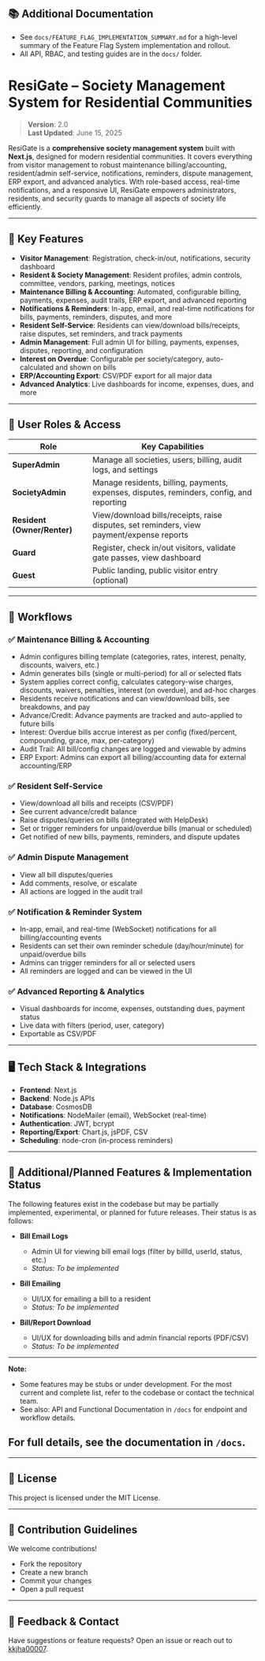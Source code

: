 
## 📚 Additional Documentation

- See `docs/FEATURE_FLAG_IMPLEMENTATION_SUMMARY.md` for a high-level summary of the Feature Flag System implementation and rollout.
- All API, RBAC, and testing guides are in the `docs/` folder.
# ResiGate – Society Management System for Residential Communities

> **Version**: 2.0  
> **Last Updated**: June 15, 2025

ResiGate is a **comprehensive society management system** built with **Next.js**, designed for modern residential communities. It covers everything from visitor management to robust maintenance billing/accounting, resident/admin self-service, notifications, reminders, dispute management, ERP export, and advanced analytics. With role-based access, real-time notifications, and a responsive UI, ResiGate empowers administrators, residents, and security guards to manage all aspects of society life efficiently.

---

## 🚀 Key Features

- **Visitor Management**: Registration, check-in/out, notifications, security dashboard
- **Resident & Society Management**: Resident profiles, admin controls, committee, vendors, parking, meetings, notices
- **Maintenance Billing & Accounting**: Automated, configurable billing, payments, expenses, audit trails, ERP export, and advanced reporting
- **Notifications & Reminders**: In-app, email, and real-time notifications for bills, payments, reminders, disputes, and more
- **Resident Self-Service**: Residents can view/download bills/receipts, raise disputes, set reminders, and track payments
- **Admin Management**: Full admin UI for billing, payments, expenses, disputes, reporting, and configuration
- **Interest on Overdue**: Configurable per society/category, auto-calculated and shown on bills
- **ERP/Accounting Export**: CSV/PDF export for all major data
- **Advanced Analytics**: Live dashboards for income, expenses, dues, and more

---

## 👥 User Roles & Access

| Role          | Key Capabilities |
|---------------|------------------|
| **SuperAdmin** | Manage all societies, users, billing, audit logs, and settings |
| **SocietyAdmin** | Manage residents, billing, payments, expenses, disputes, reminders, config, and reporting |
| **Resident (Owner/Renter)** | View/download bills/receipts, raise disputes, set reminders, view payment/expense reports |
| **Guard** | Register, check in/out visitors, validate gate passes, view dashboard |
| **Guest** | Public landing, public visitor entry (optional) |

---

## 🔄 Workflows

### ✅ Maintenance Billing & Accounting
- Admin configures billing template (categories, rates, interest, penalty, discounts, waivers, etc.)
- Admin generates bills (single or multi-period) for all or selected flats
- System applies correct config, calculates category-wise charges, discounts, waivers, penalties, interest (on overdue), and ad-hoc charges
- Residents receive notifications and can view/download bills, see breakdowns, and pay
- Advance/Credit: Advance payments are tracked and auto-applied to future bills
- Interest: Overdue bills accrue interest as per config (fixed/percent, compounding, grace, max, per-category)
- Audit Trail: All bill/config changes are logged and viewable by admins
- ERP Export: Admins can export all billing/accounting data for external accounting/ERP

### ✅ Resident Self-Service
- View/download all bills and receipts (CSV/PDF)
- See current advance/credit balance
- Raise disputes/queries on bills (integrated with HelpDesk)
- Set or trigger reminders for unpaid/overdue bills (manual or scheduled)
- Get notified of new bills, payments, reminders, and dispute updates

### ✅ Admin Dispute Management
- View all bill disputes/queries
- Add comments, resolve, or escalate
- All actions are logged in the audit trail

### ✅ Notification & Reminder System
- In-app, email, and real-time (WebSocket) notifications for all billing/accounting events
- Residents can set their own reminder schedule (day/hour/minute) for unpaid/overdue bills
- Admins can trigger reminders for all or selected users
- All reminders are logged and can be viewed in the UI

### ✅ Advanced Reporting & Analytics
- Visual dashboards for income, expenses, outstanding dues, payment status
- Live data with filters (period, user, category)
- Exportable as CSV/PDF

---

## 🖥️ Tech Stack & Integrations

- **Frontend**: Next.js
- **Backend**: Node.js APIs
- **Database**: CosmosDB
- **Notifications**: NodeMailer (email), WebSocket (real-time)
- **Authentication**: JWT, bcrypt
- **Reporting/Export**: Chart.js, jsPDF, CSV
- **Scheduling**: node-cron (in-process reminders)

---


## 🚧 Additional/Planned Features & Implementation Status

The following features exist in the codebase but may be partially implemented, experimental, or planned for future releases. Their status is as follows:

- **Bill Email Logs**
  - Admin UI for viewing bill email logs (filter by billId, userId, status, etc.)
  - _Status: To be implemented_

- **Bill Emailing**
  - UI/UX for emailing a bill to a resident
  - _Status: To be implemented_

- **Bill/Report Download**
  - UI/UX for downloading bills and admin financial reports (PDF/CSV)
  - _Status: To be implemented_

---

**Note:**
- Some features may be stubs or under development. For the most current and complete list, refer to the codebase or contact the technical team.
- See also: API and Functional Documentation in `/docs` for endpoint and workflow details.

## For full details, see the documentation in `/docs`.

---

## 📜 License

This project is licensed under the MIT License.

---

## 🙌 Contribution Guidelines

We welcome contributions!

- Fork the repository
- Create a new branch
- Commit your changes
- Open a pull request

---

## 📧 Feedback & Contact

Have suggestions or feature requests? Open an issue or reach out to [kkjha00007](https://github.com/kkjha00007).
